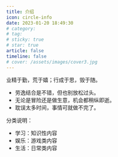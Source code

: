 ```yaml
---
title: 介绍
icon: circle-info
date: 2023-01-20 18:49:30
# category:
# tag:
# sticky: true
# star: true
article: false
timeline: false
# cover: /assets/images/cover3.jpg
---
```


业精于勤，荒于嬉；行成于思，毁于随。

- 劳逸结合是不错，但也别放松过头。
- 无论是冒险还是做生意，机会都稍纵即逝。
- 耽误太多时间，事情可就做不完了。

分类说明：
  - 学习：知识性内容
  - 娱乐：游戏类内容
  - 生活：日常类内容